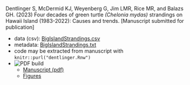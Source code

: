 Dentlinger S, McDermid KJ, Weyenberg G, Jim LMR, Rice MR, and Balazs GH. (2023) Four decades of green turtle _(Chelonia mydas)_ strandings on Hawaii Island (1983-2022): Causes and trends. [Manuscript submitted for publication]

- data (csv): [BigIslandStrandings.csv](BigIslandStrandings.csv)
- metadata: [BigIslandStrandings.txt](BigIslandStrandings.txt)
- code may be extracted from manuscript with `knitr::purl("dentlinger.Rnw")`
- ![PDF build](https://github.com/grady/dentlinger-turtle/actions/workflows/build-submission-files.yml/badge.svg?event=push)
  - [Manuscript (pdf)](https://grady.github.io/dentlinger-turtle/dentlinger.pdf)
  - [Figures](https://grady.github.io/dentlinger-turtle/figure/)

